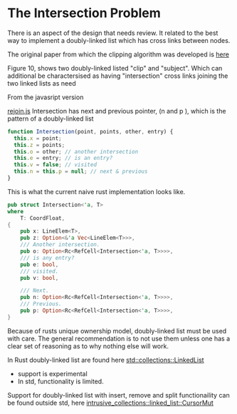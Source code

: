 # The Intersection Problem

There is an aspect of the design that needs review. It related to the best way to implement a doubly-linked list which has cross links between nodes.

The original paper from which the clipping algorithm was developed is
[here](https://www.inf.usi.ch/hormann/papers/Greiner.1998.ECO.pdf )

Figure 10, shows two doubly-linked listed "clip" and "subject". Which can additional be charactersised as having "intersection" cross links joining the two linked lists as need

From the javasript version

[rejoin.js](https://github.com/d3/d3-geo/blob/main/src/clip/rejoin.js) Intersection has next and previous pointer, (n and p ), which is the pattern of a doubly-linked list

```js
function Intersection(point, points, other, entry) {
  this.x = point;
  this.z = points;
  this.o = other; // another intersection
  this.e = entry; // is an entry?
  this.v = false; // visited
  this.n = this.p = null; // next & previous
}
```

This is what the current naive rust implementation looks like.

```rust
pub struct Intersection<'a, T>
where
    T: CoordFloat,
{
    pub x: LineElem<T>,
    pub z: Option<&'a Vec<LineElem<T>>>,
    /// Another intersection.
    pub o: Option<Rc<RefCell<Intersection<'a, T>>>>,
    /// is any entry?
    pub e: bool,
    /// visited.
    pub v: bool,

    /// Next.
    pub n: Option<Rc<RefCell<Intersection<'a, T>>>>,
    /// Previous.
    pub p: Option<Rc<RefCell<Intersection<'a, T>>>>,
}
```

Because of rusts unique ownership model, doubly-linked list must be used with care. The general recommendation is to not use them unless one has a clear set of reasoning as to why nothing else will work.

In Rust doubly-linked list are found here [std::collections::LinkedList](https://doc.rust-lang.org/std/collections/struct.LinkedList.html)

* support is experimental
* In std, functionality is limited.

 Support for doubly-linked list with insert, remove and split functionaility
 can be found outside std, here [intrusive_collections::linked_list::CursorMut](intrusive_collections::linked_list::CursorMut)
